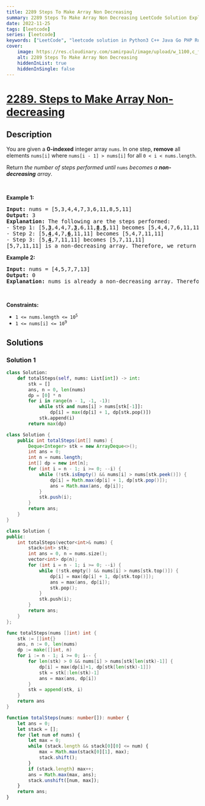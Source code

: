 ```yaml
---
title: 2289 Steps To Make Array Non Decreasing
summary: 2289 Steps To Make Array Non Decreasing LeetCode Solution Explained
date: 2022-11-25
tags: [leetcode]
series: [leetcode]
keywords: ["LeetCode", "leetcode solution in Python3 C++ Java Go PHP Ruby Swift TypeScript Rust C# JavaScript C", "2289 Steps To Make Array Non Decreasing LeetCode Solution Explained in all languages"]
cover:
    image: https://res.cloudinary.com/samirpaul/image/upload/w_1100,c_fit,co_rgb:FFFFFF,l_text:Arial_75_bold:2289 Steps To Make Array Non Decreasing - Solution Explained/problem-solving.webp
    alt: 2289 Steps To Make Array Non Decreasing
    hiddenInList: true
    hiddenInSingle: false
---
```



# [2289. Steps to Make Array Non-decreasing](https://leetcode.com/problems/steps-to-make-array-non-decreasing)


## Description

<p>You are given a <strong>0-indexed</strong> integer array <code>nums</code>. In one step, <strong>remove</strong> all elements <code>nums[i]</code> where <code>nums[i - 1] &gt; nums[i]</code> for all <code>0 &lt; i &lt; nums.length</code>.</p>

<p>Return <em>the number of steps performed until </em><code>nums</code><em> becomes a <strong>non-decreasing</strong> array</em>.</p>

<p>&nbsp;</p>
<p><strong class="example">Example 1:</strong></p>

<pre>
<strong>Input:</strong> nums = [5,3,4,4,7,3,6,11,8,5,11]
<strong>Output:</strong> 3
<strong>Explanation:</strong> The following are the steps performed:
- Step 1: [5,<strong><u>3</u></strong>,4,4,7,<u><strong>3</strong></u>,6,11,<u><strong>8</strong></u>,<u><strong>5</strong></u>,11] becomes [5,4,4,7,6,11,11]
- Step 2: [5,<u><strong>4</strong></u>,4,7,<u><strong>6</strong></u>,11,11] becomes [5,4,7,11,11]
- Step 3: [5,<u><strong>4</strong></u>,7,11,11] becomes [5,7,11,11]
[5,7,11,11] is a non-decreasing array. Therefore, we return 3.
</pre>

<p><strong class="example">Example 2:</strong></p>

<pre>
<strong>Input:</strong> nums = [4,5,7,7,13]
<strong>Output:</strong> 0
<strong>Explanation:</strong> nums is already a non-decreasing array. Therefore, we return 0.
</pre>

<p>&nbsp;</p>
<p><strong>Constraints:</strong></p>

<ul>
	<li><code>1 &lt;= nums.length &lt;= 10<sup>5</sup></code></li>
	<li><code>1 &lt;= nums[i] &lt;= 10<sup>9</sup></code></li>
</ul>

## Solutions

### Solution 1

<!-- tabs:start -->

```python
class Solution:
    def totalSteps(self, nums: List[int]) -> int:
        stk = []
        ans, n = 0, len(nums)
        dp = [0] * n
        for i in range(n - 1, -1, -1):
            while stk and nums[i] > nums[stk[-1]]:
                dp[i] = max(dp[i] + 1, dp[stk.pop()])
            stk.append(i)
        return max(dp)
```

```java
class Solution {
    public int totalSteps(int[] nums) {
        Deque<Integer> stk = new ArrayDeque<>();
        int ans = 0;
        int n = nums.length;
        int[] dp = new int[n];
        for (int i = n - 1; i >= 0; --i) {
            while (!stk.isEmpty() && nums[i] > nums[stk.peek()]) {
                dp[i] = Math.max(dp[i] + 1, dp[stk.pop()]);
                ans = Math.max(ans, dp[i]);
            }
            stk.push(i);
        }
        return ans;
    }
}
```

```cpp
class Solution {
public:
    int totalSteps(vector<int>& nums) {
        stack<int> stk;
        int ans = 0, n = nums.size();
        vector<int> dp(n);
        for (int i = n - 1; i >= 0; --i) {
            while (!stk.empty() && nums[i] > nums[stk.top()]) {
                dp[i] = max(dp[i] + 1, dp[stk.top()]);
                ans = max(ans, dp[i]);
                stk.pop();
            }
            stk.push(i);
        }
        return ans;
    }
};
```

```go
func totalSteps(nums []int) int {
	stk := []int{}
	ans, n := 0, len(nums)
	dp := make([]int, n)
	for i := n - 1; i >= 0; i-- {
		for len(stk) > 0 && nums[i] > nums[stk[len(stk)-1]] {
			dp[i] = max(dp[i]+1, dp[stk[len(stk)-1]])
			stk = stk[:len(stk)-1]
			ans = max(ans, dp[i])
		}
		stk = append(stk, i)
	}
	return ans
}
```

```ts
function totalSteps(nums: number[]): number {
    let ans = 0;
    let stack = [];
    for (let num of nums) {
        let max = 0;
        while (stack.length && stack[0][0] <= num) {
            max = Math.max(stack[0][1], max);
            stack.shift();
        }
        if (stack.length) max++;
        ans = Math.max(max, ans);
        stack.unshift([num, max]);
    }
    return ans;
}
```

<!-- tabs:end -->

<!-- end -->
